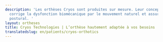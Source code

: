 ```yaml
---
description: 'Les orthèses Cryos sont produites sur mesure. Leur conception unique
  corrige la dysfonction biomécanique par le mouvement naturel et assure le bien-être
  postural. '
layout: ortheses
title: Cryos Technologies | L’orthèse hautement adaptée à vos besoins
translatedslug: en/patients/cryos-orthotics
---
```


